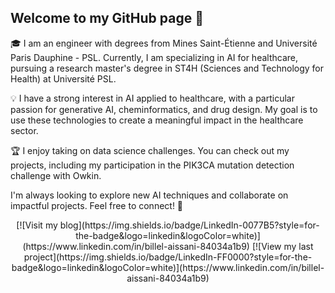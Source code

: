 ## Welcome to my GitHub page 👋

🎓 I am an engineer with degrees from Mines Saint-Étienne and Université Paris Dauphine - PSL. Currently, I am specializing in AI for healthcare, pursuing a research master's degree in ST4H (Sciences and Technology for Health) at Université PSL.

💡 I have a strong interest in AI applied to healthcare, with a particular passion for generative AI, cheminformatics, and drug design. My goal is to use these technologies to create a meaningful impact in the healthcare sector.

🏆 I enjoy taking on data science challenges. You can check out my projects, including my participation in the PIK3CA mutation detection challenge with Owkin.

I'm always looking to explore new AI techniques and collaborate on impactful projects. Feel free to connect! 🌱

<div align="center">
  [![Visit my blog](https://img.shields.io/badge/LinkedIn-0077B5?style=for-the-badge&logo=linkedin&logoColor=white)](https://www.linkedin.com/in/billel-aissani-84034a1b9)      [![View my last project](https://img.shields.io/badge/LinkedIn-FF0000?style=for-the-badge&logo=linkedin&logoColor=white)](https://www.linkedin.com/in/billel-aissani-84034a1b9)
  </div>


